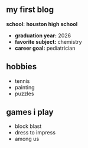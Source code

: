 ## my first blog

**school:** **houston high school**

- **graduation year:** 2026
- **favorite subject:** chemistry
- **career goal:** pediatrician

## hobbies
- tennis
- painting
- puzzles

## games i play
- block blast
- dress to impress
- among us

